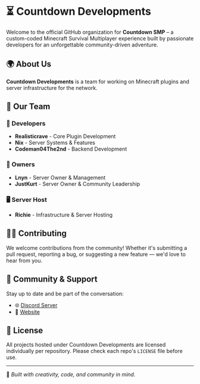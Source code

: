 # ⏳ Countdown Developments

Welcome to the official GitHub organization for **Countdown SMP** – a custom-coded Minecraft Survival Multiplayer experience built by passionate developers for an unforgettable community-driven adventure.

## 🌍 About Us

**Countdown Developments** is a team for working on Minecraft plugins and server infrastructure for the network.

## 👥 Our Team

### 🔧 Developers
* **Realisticrave** - Core Plugin Development
* **Nix** - Server Systems & Features  
* **Codeman04The2nd** - Backend Development

### 👑 Owners
* **Lnyn** - Server Owner & Management
* **JustKurt** - Server Owner & Community Leadership

### 🖥️ Server Host
* **Richie** - Infrastructure & Server Hosting

## 🧑‍💻 Contributing

We welcome contributions from the community! Whether it's submitting a pull request, reporting a bug, or suggesting a new feature — we'd love to hear from you.

## 💬 Community & Support

Stay up to date and be part of the conversation:

- 🌐 [Discord Server](https://discord.gg/jNmmZGJRvj)
- 📰 [Website](https://countdownsmp.com)

## 📜 License

All projects hosted under Countdown Developments are licensed individually per repository. Please check each repo's `LICENSE` file before use.

---

🧠 *Built with creativity, code, and community in mind.*
